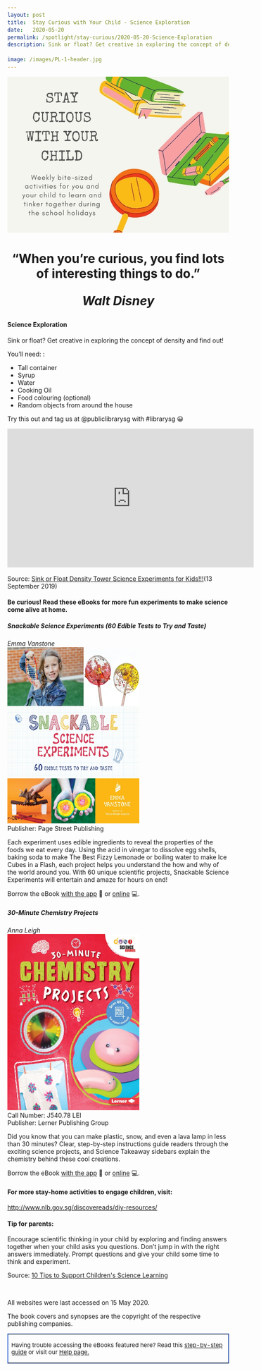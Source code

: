 ```yaml
---
layout: post
title:  Stay Curious with Your Child - Science Exploration
date:   2020-05-20
permalink: /spotlight/stay-curious/2020-05-20-Science-Exploration
description: Sink or float? Get creative in exploring the concept of density and find out!  

image: /images/PL-1-header.jpg
---
```

<img src="/images/PL-1-header.jpg">
<h1 style="text-align:center">“When you’re curious, you find lots of interesting things to do.”<p><i>Walt Disney</i></p></h1>
<h4>Science Exploration</h4>
<p>Sink or float? Get creative in exploring the concept of density and find out!</p>
<p>You’ll need: :</p>
<ul>
<li>Tall container</li>
<li>Syrup</li>
<li>Water</li>
<li>Cooking Oil</li>
<li>Food colouring (optional)</li>
<li>Random objects from around the house</li>  
</ul>
<p>Try this out and tag us at @publiclibrarysg with #librarysg 😀</p>
<div class="bp-youtube"><iframe width="560" height="315" src="https://www.youtube.com/embed/I2bjA-3Vn6E" frameborder="0" allow="accelerometer; autoplay; encrypted-media; gyroscope; picture-in-picture" allowfullscreen></iframe></div><p>Source: <a href="https://www.youtube.com/watch?v=I2bjA-3Vn6E&list=PLasCX3wfxLR3nEKMhsCUjyi5f4W6Rg6wf&index=22&t=0s" target="_blank" rel="noopener">Sink or Float Density Tower Science Experiments for Kids!!!</a>(13 September 2019)
<h4>Be curious! Read these eBooks for more fun experiments to make science come alive at home.</h4>
<p><h5>Snackable Science Experiments (60 Edible Tests to Try and Taste)</h5></p>
<i>Emma Vanstone</i><br/>
<a href="https://eresources.nlb.gov.sg/ereads/proxy?id=1B25D757-38FD-4025-84FA-62175E399D69"><img src="/images/PL-3-science1.jpg" style="width:300px; text-align:left;"></a><br/>
Publisher: Page Street Publishing<br/>
<p>Each experiment uses edible ingredients to reveal the properties of the foods we eat every day. Using the acid in vinegar to dissolve egg shells, baking soda to make The Best Fizzy Lemonade or boiling water to make Ice Cubes in a Flash, each project helps you understand the how and why of the world around you. With 60 unique scientific projects, Snackable Science Experiments will entertain and amaze for hours on end!</p>
Borrow the eBook <a href="https://eresources.nlb.gov.sg/ereads/proxy?id=1B25D757-38FD-4025-84FA-62175E399D69">with the app</a> 📱 or <a href="https://nlb.overdrive.com/media/1B25D757-38FD-4025-84FA-62175E399D69">online</a> 💻.
<p><h5>30-Minute Chemistry Projects</h5></p>
<i>Anna Leigh</i><br/>
<a href="https://eresources.nlb.gov.sg/ereads/proxy?id=B7C501FF-B51A-41CE-A267-E161096DDD89"><img src="/images/PL-3-science2.jpg" style="width:300px; text-align:left;"></a><br/>
Call Number: J540.78 LEI <br/>
Publisher: Lerner Publishing Group<br/>
<p>Did you know that you can make plastic, snow, and even a lava lamp in less than 30 minutes? Clear, step-by-step instructions guide readers through the exciting science projects, and Science Takeaway sidebars explain the chemistry behind these cool creations.</p>
Borrow the eBook <a href="https://eresources.nlb.gov.sg/ereads/proxy?id=B7C501FF-B51A-41CE-A267-E161096DDD89">with the app</a> 📱 or <a href="https://nlb.overdrive.com/media/B7C501FF-B51A-41CE-A267-E161096DDD89">online</a> 💻.
<h4>For more stay-home activities to engage children, visit:</h4>
<p><a href="http://www.nlb.gov.sg/discovereads/diy-resources/" target="_blank">http://www.nlb.gov.sg/discovereads/diy-resources/</a></p>
<h4>Tip for parents:</h4>
<p>Encourage scientific thinking in your child by exploring and finding answers together when your child asks you questions. Don’t jump in with the right answers immediately. Prompt questions and give your child some time to think and experiment.</p>
<p>Source: <a href="https://www.naeyc.org/our-work/families/support-science-learning" target="_blank">10 Tips to Support Children's Science Learning</a></p><br/>
<p>All websites were last accessed on 15 May 2020.</p>
<p>The book covers and synopses are the copyright of the respective publishing companies.</p>
<table style="border-color: #4372d6;" border="1px" cellspacing="0" cellpadding="0">
<tbody>
<tr>
<td>
<p style="font-size: 10pt;">Having trouble accessing the eBooks featured here? Read this <a href="/images/UsingNLB'sresourcepackage_guide_20200204.pdf" target="blank">step-by-step guide</a> or visit our <a href="/get-started-with/libby/">Help page.</a></p>
</td>
</tr>
</tbody>
</table>
